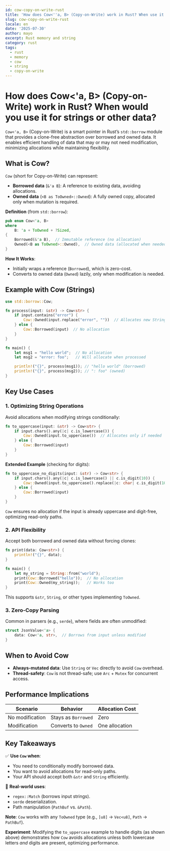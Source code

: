```yaml
---
id: cow-copy-on-write-rust
title: 'How does Cow<''a, B> (Copy-on-Write) work in Rust? When use it ?'
slug: cow-copy-on-write-rust
locale: en
date: '2025-07-30'
author: mayo
excerpt: Rust memory and string
category: rust
tags:
  - rust
  - memory
  - cow
  - string
  - copy-on-write
---
```


# How does Cow<'a, B> (Copy-on-Write) work in Rust? When would you use it for strings or other data?

`Cow<'a, B>` (Copy-on-Write) is a smart pointer in Rust’s `std::borrow` module that provides a clone-free abstraction over borrowed and owned data. It enables efficient handling of data that may or may not need modification, minimizing allocations while maintaining flexibility.

## What is Cow?

`Cow` (short for Copy-on-Write) can represent:
- **Borrowed data** (`&'a B`): A reference to existing data, avoiding allocations.
- **Owned data** (`<B as ToOwned>::Owned`): A fully owned copy, allocated only when mutation is required.

**Definition** (from `std::borrow`):
```rust
pub enum Cow<'a, B>
where
    B: 'a + ToOwned + ?Sized,
{
    Borrowed(&'a B),  // Immutable reference (no allocation)
    Owned(<B as ToOwned>::Owned),  // Owned data (allocated when needed)
}
```

**How It Works**:
- Initially wraps a reference (`Borrowed`), which is zero-cost.
- Converts to owned data (`Owned`) lazily, only when modification is needed.

## Example with Cow<str> (Strings)

```rust
use std::borrow::Cow;

fn process(input: &str) -> Cow<str> {
    if input.contains("error") {
        Cow::Owned(input.replace("error", ""))  // Allocates new String
    } else {
        Cow::Borrowed(input)  // No allocation
    }
}

fn main() {
    let msg1 = "hello world";  // No allocation
    let msg2 = "error: foo";   // Will allocate when processed

    println!("{}", process(msg1)); // "hello world" (borrowed)
    println!("{}", process(msg2)); // ": foo" (owned)
}
```

## Key Use Cases

### 1. Optimizing String Operations
Avoid allocations when modifying strings conditionally:

```rust
fn to_uppercase(input: &str) -> Cow<str> {
    if input.chars().any(|c| c.is_lowercase()) {
        Cow::Owned(input.to_uppercase())  // Allocates only if needed
    } else {
        Cow::Borrowed(input)
    }
}
```

**Extended Example** (checking for digits):
```rust
fn to_uppercase_no_digits(input: &str) -> Cow<str> {
    if input.chars().any(|c| c.is_lowercase() || c.is_digit(10)) {
        Cow::Owned(input.to_uppercase().replace(|c: char| c.is_digit(10), ""))
    } else {
        Cow::Borrowed(input)
    }
}
```

`Cow` ensures no allocation if the input is already uppercase and digit-free, optimizing read-only paths.

### 2. API Flexibility
Accept both borrowed and owned data without forcing clones:

```rust
fn print(data: Cow<str>) {
    println!("{}", data);
}

fn main() {
    let my_string = String::from("world");
    print(Cow::Borrowed("hello"));  // No allocation
    print(Cow::Owned(my_string));   // Works too
}
```

This supports `&str`, `String`, or other types implementing `ToOwned`.

### 3. Zero-Copy Parsing
Common in parsers (e.g., `serde`), where fields are often unmodified:

```rust
struct JsonValue<'a> {
    data: Cow<'a, str>,  // Borrows from input unless modified
}
```

## When to Avoid Cow

- **Always-mutated data**: Use `String` or `Vec` directly to avoid `Cow` overhead.
- **Thread-safety**: `Cow` is not thread-safe; use `Arc` + `Mutex` for concurrent access.

## Performance Implications

| **Scenario** | **Behavior** | **Allocation Cost** |
|--------------|--------------|---------------------|
| No modification | Stays as `Borrowed` | Zero |
| Modification | Converts to `Owned` | One allocation |

## Key Takeaways

✅ **Use `Cow` when**:
- You need to conditionally modify borrowed data.
- You want to avoid allocations for read-only paths.
- Your API should accept both `&str` and `String` efficiently.

🚀 **Real-world uses**:
- `regex::Match` (borrows input strings).
- `serde` deserialization.
- Path manipulation (`PathBuf` vs. `&Path`).

**Note**: `Cow` works with any `ToOwned` type (e.g., `[u8]` → `Vec<u8]`, `Path` → `PathBuf`).

**Experiment**: Modifying the `to_uppercase` example to handle digits (as shown above) demonstrates how `Cow` avoids allocations unless both lowercase letters *and* digits are present, optimizing performance.
